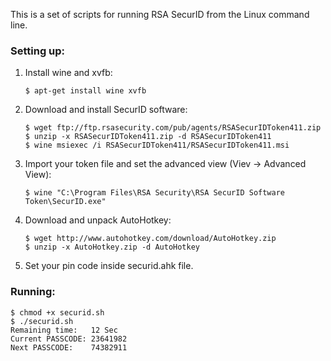 This is a set of scripts for running RSA SecurID from the Linux command 
line.

### Setting up:

1. Install wine and xvfb:

    ```
    $ apt-get install wine xvfb
    ```

2. Download and install SecurID software:

    ```
    $ wget ftp://ftp.rsasecurity.com/pub/agents/RSASecurIDToken411.zip
    $ unzip -x RSASecurIDToken411.zip -d RSASecurIDToken411
    $ wine msiexec /i RSASecurIDToken411/RSASecurIDToken411.msi
    ```

3. Import your token file and set the advanced view (Viev -> Advanced View):

    ```
    $ wine "C:\Program Files\RSA Security\RSA SecurID Software Token\SecurID.exe"
    ```

4. Download and unpack AutoHotkey:
    
    ```
    $ wget http://www.autohotkey.com/download/AutoHotkey.zip
    $ unzip -x AutoHotkey.zip -d AutoHotkey
    ```

5. Set your pin code inside securid.ahk file.

### Running:

```
$ chmod +x securid.sh
$ ./securid.sh
Remaining time:   12 Sec
Current PASSCODE: 23641982
Next PASSCODE:    74382911
```
